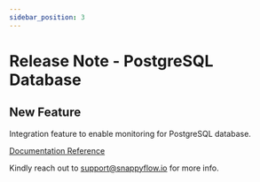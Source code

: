 ```yaml
---
sidebar_position: 3 
---
```

# Release Note - PostgreSQL Database

## New Feature

Integration feature to enable monitoring for PostgreSQL database.

[Documentation Reference](/docs/sidebar-sf-selfhosted-turbo/Integrations/postgres/overview)

Kindly reach out to [support@snappyflow.io](mailto:support@snappyflow.io) for more info.





